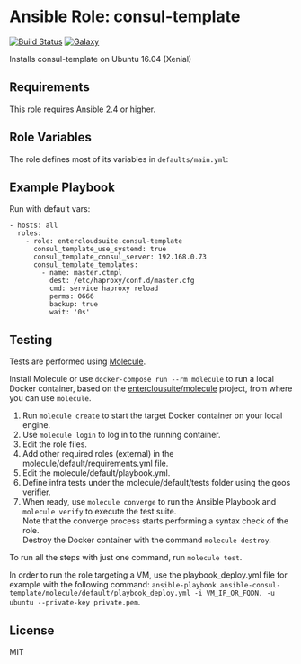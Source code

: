 Ansible Role: consul-template 
======================================

[![Build Status](https://travis-ci.org/entercloudsuite/ansible-consul-template.svg?branch=master)](https://travis-ci.org/entercloudsuite/ansible-consul-template)
[![Galaxy](https://img.shields.io/badge/galaxy-entercloudsuite.consul-template-blue.svg?style=flat-square)](https://galaxy.ansible.com/entercloudsuite/consul-template)  

Installs consul-template on Ubuntu 16.04 (Xenial)

## Requirements

This role requires Ansible 2.4 or higher.

## Role Variables

The role defines most of its variables in `defaults/main.yml`:

## Example Playbook

Run with default vars:

    - hosts: all
      roles:
        - role: entercloudsuite.consul-template
          consul_template_use_systemd: true
          consul_template_consul_server: 192.168.0.73
          consul_template_templates:
            - name: master.ctmpl
              dest: /etc/haproxy/conf.d/master.cfg
              cmd: service haproxy reload
              perms: 0666
              backup: true
              wait: '0s'

## Testing

Tests are performed using [Molecule](http://molecule.readthedocs.org/en/latest/).

Install Molecule or use `docker-compose run --rm molecule` to run a local Docker container, based on the [enterclousuite/molecule](https://hub.docker.com/r/fminzoni/molecule/) project, from where you can use `molecule`.

1. Run `molecule create` to start the target Docker container on your local engine.  
2. Use `molecule login` to log in to the running container.  
3. Edit the role files.  
4. Add other required roles (external) in the molecule/default/requirements.yml file.  
5. Edit the molecule/default/playbook.yml.  
6. Define infra tests under the molecule/default/tests folder using the goos verifier.  
7. When ready, use `molecule converge` to run the Ansible Playbook and `molecule verify` to execute the test suite.  
Note that the converge process starts performing a syntax check of the role.  
Destroy the Docker container with the command `molecule destroy`.   

To run all the steps with just one command, run `molecule test`. 

In order to run the role targeting a VM, use the playbook_deploy.yml file for example with the following command: `ansible-playbook ansible-consul-template/molecule/default/playbook_deploy.yml -i VM_IP_OR_FQDN, -u ubuntu --private-key private.pem`.  

## License

MIT
